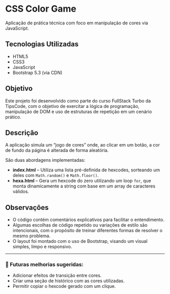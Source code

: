 # CSS Color Game

Aplicação de prática técnica com foco em manipulação de cores via JavaScript.

## Tecnologias Utilizadas

- HTML5  
- CSS3  
- JavaScript  
- Bootstrap 5.3 (via CDN)

## Objetivo

Este projeto foi desenvolvido como parte do curso FullStack Turbo da TipsCode, com o objetivo de exercitar a lógica de programação, manipulação de DOM e uso de estruturas de repetição em um cenário prático.

## Descrição

A aplicação simula um “jogo de cores” onde, ao clicar em um botão, a cor de fundo da página é alterada de forma aleatória.

São duas abordagens implementadas:

- **index.html** – Utiliza uma lista pré-definida de hexcodes, sorteando um deles com `Math.random()` e `Math.floor()`.
- **hexa.html** – Gera um hexcode do zero utilizando um loop `for`, que monta dinamicamente a string com base em um array de caracteres válidos.

## Observações

- O código contém comentários explicativos para facilitar o entendimento.
- Algumas escolhas de código repetido ou variações de estilo são intencionais, com o propósito de treinar diferentes formas de resolver o mesmo problema.
- O layout foi montado com o uso de Bootstrap, visando um visual simples, limpo e responsivo.

---

### 🔗 Futuras melhorias sugeridas:
- Adicionar efeitos de transição entre cores.
- Criar uma seção de histórico com as cores utilizadas.
- Permitir copiar o hexcode gerado com um clique.
